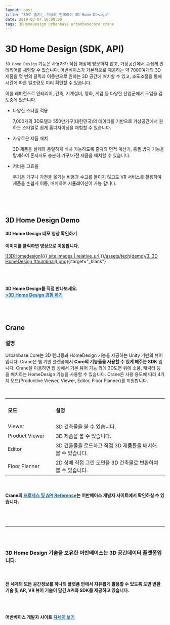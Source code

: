 ```yaml
---
layout: post
title: "3D로 즐기는 가상의 인테리어 3D Home Design"
date: 2019-03-07 16:00:00
tags: 3DHomeDesign urbanbase urbanbasecore crane
---
```


# 3D Home Design (SDK, API)

`3D Home Design` 기능은 사용자가 직접 매장에 방문하지 않고, 가상공간에서 손쉽게 인테리어를 체험할 수 있습니다.
어반베이스가 기본적으로 제공하는 약 7000여개의 3D제품을 몇 번의 클릭과 이동만으로 원하는 3D 공간에 배치할 수 있고, 조도조절을 통해 시간에 따른 일조량도 미리 확인할 수 있습니다.

이를 레퍼런스로 인테리어, 건축, 기계설비, 영화, 게임 등 다양한 산업군에서 도입을 검토중에 있습니다.



- 다양한 스타일 적용

    7,000개의 3D모델과 550만가구(대한민국)의 데이터를 기반으로 가상공간에서 원하는 스타일로 쉽게 홈디자이닝을 체험할 수 있습니다.

- 자유로운 제품 배치

    3D 제품을 실제와 동일하게 배치 가능하도록 줄자와 면적 계산기, 충돌 방지 기능을 탑재하여 혼자서도 충분히 가구/가전 제품을 배치할 수 있습니다.

- 저비용 고효율

    무거운 가구나 가전을 옮기는 비용과 수고를 들이지 않고도 VR 서비스를 활용하여 제품을 손쉽게 이동, 배치하여 시뮬레이션이 가능 합니다.
<br>
<br>
<br>

## 3D Home Design Demo
<h4>3D Home Design 데모 영상 확인하기</h4>

**이미지를 클릭하면 영상으로 이동합니다.**

[![3DHomedesign]({{ site.images | relative_url }}/assets/tech(demo)/3. 3D HomeDesign (thumbnail).png)](https://youtu.be/sHmokPYTp2Q){:target="_blank"}

<br>
<br>
<h4> 3D Home Design를 직접 만나보세요. 
<br>
<a href="https://urbanbase.com/map" target="_blank" style="color: #0366d6;"> >3D Home Design 경험 하기</a> </h4>

<br>
<br>

## Crane 

### 설명

Urbanbase Core는 3D 렌더링과 HomeDesign 기능을 제공하는 Unity 기반의 뷰어 입니다. Crane은 웹 기반 플랫폼에서 **Core의 기능들을 사용할 수 있게 해주는 SDK** 입니다. 
Crane을 이용하면 웹 상에서 기본 뷰어 기능 외에 3D도면 위에 소품, 캐릭터 등을 배치하는 HomeDesign 기능을 사용할 수 있습니다. 
Crane은 사용 용도에 따라 4가지 모드(Productive Viewer, Viewer, Editor,  Floor Planner)를 지원합니다.

<br>

<table style="text-align: left;">
    <tbody>
        <tr style="width: 30%;">
            <td style="width: 30%;"><h4>모드</h4></td>
            <td><h4>설명</h4></td>
        </tr>
        <tr>
            <td>Viewer</td>
            <td>3D 건축물을 볼 수 있습니다.</td>
        </tr>
        <tr>
            <td>Product Viewer</td>
            <td>3D 제품을 볼 수 있습니다.</td>
        </tr>
        <tr>
            <td>Editor</td>
            <td>3D 건출물을 로드하고 직접 3D 제품들을 배치해 볼 수 있습니다.</td>
        </tr>
        <tr>
            <td>Floor Planner</td>
            <td>2D 상에 직접 그린 도면을 3D 건축물로 변환하여 볼 수 있습니다.</td>
        </tr>
    </tbody>
</table>

<br>

<h4>
 Crane의 <a href="https://developer.urbanbase.com/docs/core/TUTORIAL.html" target="_blank" style="color: #0366d6;">  프로세스 및 API Reference</a>는 어반베이스 개발자 사이트에서 확인하실 수 있습니다.
<h4>




<br>
<br>

<hr>
<br>
<br>
<h3>
3D Home Design 기술을 보유한 어반베이스는 3D 공간데이터 플랫폼입니다.
</h3>
<br>
<h4>
전 세계의 모든 공간정보를 하나의 플랫폼 안에서 자유롭게 활용할 수 있도록 도면 변환 기술 및 AR, VR 뷰어 기술이 담긴 API와 SDK를 제공하고 있습니다.<br>
<br>
<br>

<Br>


어반베이스 개발자 사이트 <a href="https://developer.urbanbase.com" target="_blank" style="color: #0366d6;"> 자세히 보기</a>
</h4>
<br><br><br>
